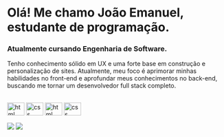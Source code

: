 # Olá! Me chamo João Emanuel, estudante de programação.
### Atualmente cursando Engenharia de Software.

<div style="display: inline_block">

<p>Tenho conhecimento sólido em UX e uma forte base em construção e personalização de sites. Atualmente, meu foco é aprimorar minhas habilidades no front-end e aprofundar meus conhecimentos no back-end, buscando me tornar um desenvolvedor full stack completo.</p>
</br>
<img class="lang" align="center" alt="html" height="30" width="40" src="https://cdn.jsdelivr.net/gh/devicons/devicon@latest/icons/html5/html5-original.svg" />
<img class="lang" align="center" alt="css" height="30" width="40" src="https://cdn.jsdelivr.net/gh/devicons/devicon@latest/icons/css3/css3-original.svg" />
<img class="lang" align="center" alt="html" height="30" width="40" src="https://cdn.jsdelivr.net/gh/devicons/devicon@latest/icons/javascript/javascript-original.svg" />
<img class="lang" align="center" alt="css" height="30" width="40" src="https://cdn.jsdelivr.net/gh/devicons/devicon@latest/icons/php/php-original.svg" />
                    
</div>

</br>

<div>
 <a href="https:https://www.instagram.com/jaozox/" target="_blank"><img src="https://img.shields.io/badge/-Instagram-%23E4405F?style=for-the-badge&logo=instagram&logoColor=white" target="_blank"></a>
  <a href = "mailto:joaoemanuelsilvaneri2005@gmail.com"><img src="https://img.shields.io/badge/-Gmail-%23333?style=for-the-badge&logo=gmail&logoColor=white" target="_blank"></a>
</div>
